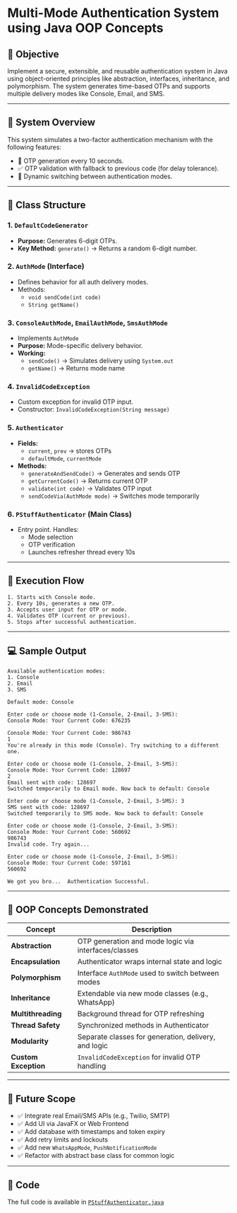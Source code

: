 
# Multi-Mode Authentication System using Java OOP Concepts

## 🎯 Objective
Implement a secure, extensible, and reusable authentication system in Java using object-oriented principles like abstraction, interfaces, inheritance, and polymorphism. The system generates time-based OTPs and supports multiple delivery modes like Console, Email, and SMS.

---

## 🔧 System Overview
This system simulates a two-factor authentication mechanism with the following features:

- 🔁 OTP generation every 10 seconds.
- ✅ OTP validation with fallback to previous code (for delay tolerance).
- 🔄 Dynamic switching between authentication modes.

---

## 🧱 Class Structure

### 1. `DefaultCodeGenerator`
- **Purpose:** Generates 6-digit OTPs.
- **Key Method:** `generate()` → Returns a random 6-digit number.

### 2. `AuthMode` (Interface)
- Defines behavior for all auth delivery modes.
- Methods:
  - `void sendCode(int code)`
  - `String getName()`

### 3. `ConsoleAuthMode`, `EmailAuthMode`, `SmsAuthMode`
- Implements `AuthMode`
- **Purpose:** Mode-specific delivery behavior.
- **Working:**
  - `sendCode()` → Simulates delivery using `System.out`
  - `getName()` → Returns mode name

### 4. `InvalidCodeException`
- Custom exception for invalid OTP input.
- Constructor: `InvalidCodeException(String message)`

### 5. `Authenticator`
- **Fields:**
  - `current`, `prev` → stores OTPs
  - `defaultMode`, `currentMode`
- **Methods:**
  - `generateAndSendCode()` → Generates and sends OTP
  - `getCurrentCode()` → Returns current OTP
  - `validate(int code)` → Validates OTP input
  - `sendCodeVia(AuthMode mode)` → Switches mode temporarily

### 6. `PStuffAuthenticator` (Main Class)
- Entry point. Handles:
  - Mode selection
  - OTP verification
  - Launches refresher thread every 10s

---

## 🔁 Execution Flow

```text
1. Starts with Console mode.
2. Every 10s, generates a new OTP.
3. Accepts user input for OTP or mode.
4. Validates OTP (current or previous).
5. Stops after successful authentication.
```

---

## 💻 Sample Output

```text
Available authentication modes:
1. Console
2. Email
3. SMS

Default mode: Console

Enter code or choose mode (1-Console, 2-Email, 3-SMS):
Console Mode: Your Current Code: 676235

Console Mode: Your Current Code: 986743
1
You're already in this mode (Console). Try switching to a different one.

Enter code or choose mode (1-Console, 2-Email, 3-SMS):
Console Mode: Your Current Code: 128697
2
Email sent with code: 128697
Switched temporarily to Email mode. Now back to default: Console

Enter code or choose mode (1-Console, 2-Email, 3-SMS): 3
SMS sent with code: 128697
Switched temporarily to SMS mode. Now back to default: Console

Enter code or choose mode (1-Console, 2-Email, 3-SMS):
Console Mode: Your Current Code: 560692
986743
Invalid code. Try again...

Enter code or choose mode (1-Console, 2-Email, 3-SMS):
Console Mode: Your Current Code: 597161
560692

We got you bro...  Authentication Successful.
```

---

## 🧠 OOP Concepts Demonstrated

| Concept           | Description |
|------------------|-------------|
| **Abstraction**   | OTP generation and mode logic via interfaces/classes |
| **Encapsulation** | Authenticator wraps internal state and logic         |
| **Polymorphism**  | Interface `AuthMode` used to switch between modes    |
| **Inheritance**   | Extendable via new mode classes (e.g., WhatsApp)     |
| **Multithreading**| Background thread for OTP refreshing                 |
| **Thread Safety** | Synchronized methods in Authenticator                |
| **Modularity**    | Separate classes for generation, delivery, and logic |
| **Custom Exception** | `InvalidCodeException` for invalid OTP handling  |

---

## 🚀 Future Scope

- ✅ Integrate real Email/SMS APIs (e.g., Twilio, SMTP)
- ✅ Add UI via JavaFX or Web Frontend
- ✅ Add database with timestamps and token expiry
- ✅ Add retry limits and lockouts
- ✅ Add new `WhatsAppMode`, `PushNotificationMode`
- ✅ Refactor with abstract base class for common logic

---

## 📁 Code

The full code is available in [`PStuffAuthenticator.java`](PStuffAuthenticator.java)
